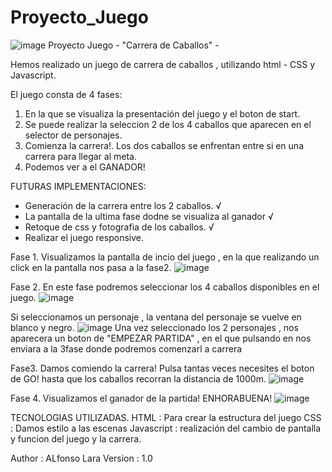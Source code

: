 # Proyecto_Juego

![image](https://user-images.githubusercontent.com/86298325/136006204-92661be1-7549-4f67-8199-9e1f2fd6b31c.png)
 Proyecto Juego - "Carrera de Caballos" -
 
 Hemos realizado un juego de carrera de caballos , utilizando html - CSS y Javascript.
 
 El juego consta de 4 fases:
 1. En la que se visualiza la presentación del juego y el boton de start.
 2. Se puede realizar la seleccion 2 de los 4 caballos que aparecen en el selector de personajes.
 3. Comienza la carrera!. Los dos caballos se enfrentan entre si en una carrera para llegar al meta.
 4. Podemos ver a el GANADOR!

FUTURAS IMPLEMENTACIONES:
- Generación de la carrera entre los 2 caballos. √
- La pantalla de la ultima fase dodne se visualiza al ganador √
- Retoque de css y fotografia de los caballos. √
- Realizar el juego responsive.

Fase 1.
Visualizamos la pantalla de incio del juego , en la que realizando un click en la pantalla nos pasa a la fase2.
![image](https://user-images.githubusercontent.com/86298325/137691639-f44778eb-f8d4-4f91-a5ef-3af14baa53ad.png)

Fase 2. 
En este fase podremos seleccionar los 4 caballos disponibles en el juego. 
![image](https://user-images.githubusercontent.com/86298325/137645310-3ed4a0cf-5c70-4bbb-bdcd-158ec5b60d8e.png)

Si seleccionamos un personaje , la ventana del personaje se vuelve en blanco y negro.
![image](https://user-images.githubusercontent.com/86298325/137645335-42f1cb38-1bf8-484c-b767-644a87e354a8.png)
Una vez seleccionado los 2 personajes , nos aparecera un boton de "EMPEZAR PARTIDA" , en el que pulsando en nos enviara a la 3fase donde podremos comenzarl a carrera

Fase3.
Damos comiendo la carrera! Pulsa tantas veces necesites el boton de GO! hasta que los caballos recorran la distancia de 1000m.
![image](https://user-images.githubusercontent.com/86298325/137691770-2d429c9c-df77-46ba-982c-c368fd8463ca.png)

Fase 4.
Visualizamos el ganador de la partida! ENHORABUENA!
![image](https://user-images.githubusercontent.com/86298325/137691956-f67da006-81c8-4dcf-9d29-b3816ee3c64b.png)


TECNOLOGIAS UTILIZADAS.
HTML : Para crear la estructura del juego
CSS : Damos estilo a las escenas
Javascript : realización del cambio de pantalla y funcion del juego y la carrera.


Author : ALfonso Lara 
Version : 1.0
